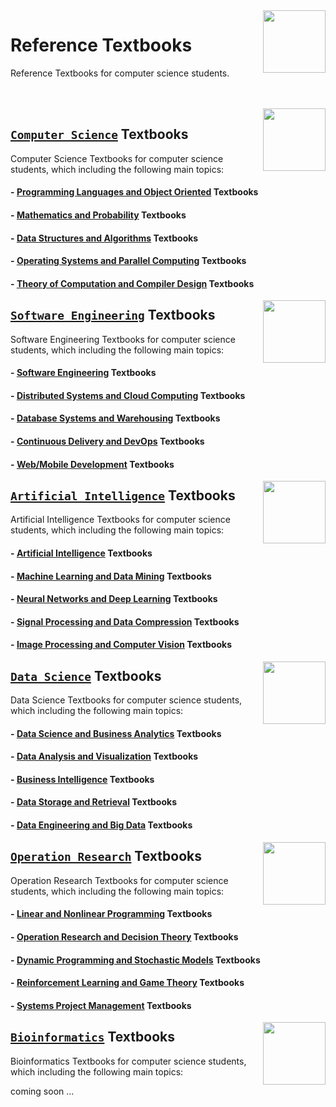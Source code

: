 <img align="right" width="100" src="https://github.com/cs-MohamedAyman/Reference-Textbooks/blob/master/textbooks-covers/textbooks.jpg">

# Reference Textbooks
Reference Textbooks for computer science students.

<br><br>
<img align="right" width="100" height="100" src="https://github.com/cs-MohamedAyman/cs-MohamedAyman/blob/main/repos-logos/computer-science-department.jpg">

## [`Computer Science`](https://github.com/cs-MohamedAyman/Reference-Textbooks/blob/master/Computer-Science/README.md) Textbooks
Computer Science Textbooks for computer science students, which including the following main topics:

#### - [Programming Languages and Object Oriented](https://github.com/cs-MohamedAyman/Reference-Textbooks/blob/master/Computer-Science/README.md) Textbooks
#### - [Mathematics and Probability](https://github.com/cs-MohamedAyman/Reference-Textbooks/blob/master/Computer-Science/README.md) Textbooks
#### - [Data Structures and Algorithms](https://github.com/cs-MohamedAyman/Reference-Textbooks/blob/master/Computer-Science/README.md) Textbooks
#### - [Operating Systems and Parallel Computing](https://github.com/cs-MohamedAyman/Reference-Textbooks/blob/master/Computer-Science/README.md) Textbooks
#### - [Theory of Computation and Compiler Design](https://github.com/cs-MohamedAyman/Reference-Textbooks/blob/master/Computer-Science/README.md) Textbooks

<img align="right" width="100" height="100" src="https://github.com/cs-MohamedAyman/cs-MohamedAyman/blob/main/repos-logos/software-engineering-department.jpg">

## [`Software Engineering`](https://github.com/cs-MohamedAyman/Reference-Textbooks/blob/master/Software-Engineering/README.md) Textbooks
Software Engineering Textbooks for computer science students, which including the following main topics:

#### - [Software Engineering](https://github.com/cs-MohamedAyman/Reference-Textbooks/blob/master/Software-Engineering/README.md) Textbooks
#### - [Distributed Systems and Cloud Computing](https://github.com/cs-MohamedAyman/Reference-Textbooks/blob/master/Software-Engineering/README.md) Textbooks
#### - [Database Systems and Warehousing](https://github.com/cs-MohamedAyman/Reference-Textbooks/blob/master/Software-Engineering/README.md) Textbooks
#### - [Continuous Delivery and DevOps](https://github.com/cs-MohamedAyman/Reference-Textbooks/blob/master/Software-Engineering/README.md) Textbooks
#### - [Web/Mobile Development](https://github.com/cs-MohamedAyman/Reference-Textbooks/blob/master/Software-Engineering/README.md) Textbooks

<img align="right" width="100" height="100" src="https://github.com/cs-MohamedAyman/cs-MohamedAyman/blob/main/repos-logos/artificial-intelligence-department.jpg">

## [`Artificial Intelligence`](https://github.com/cs-MohamedAyman/Reference-Textbooks/blob/master/Artificial-Intelligence/README.md) Textbooks
Artificial Intelligence Textbooks for computer science students, which including the following main topics:

#### - [Artificial Intelligence](https://github.com/cs-MohamedAyman/Reference-Textbooks/blob/master/Artificial-Intelligence/README.md) Textbooks
#### - [Machine Learning and Data Mining](https://github.com/cs-MohamedAyman/Reference-Textbooks/blob/master/Artificial-Intelligence/README.md) Textbooks
#### - [Neural Networks and Deep Learning](https://github.com/cs-MohamedAyman/Reference-Textbooks/blob/master/Artificial-Intelligence/README.md) Textbooks
#### - [Signal Processing and Data Compression](https://github.com/cs-MohamedAyman/Reference-Textbooks/blob/master/Artificial-Intelligence/README.md) Textbooks
#### - [Image Processing and Computer Vision](https://github.com/cs-MohamedAyman/Reference-Textbooks/blob/master/Artificial-Intelligence/README.md) Textbooks

<img align="right" width="100" height="100" src="https://github.com/cs-MohamedAyman/cs-MohamedAyman/blob/main/repos-logos/data-science-department.jpg">

## [`Data Science`](https://github.com/cs-MohamedAyman/Reference-Textbooks/blob/master/Data-Science/README.md) Textbooks
Data Science Textbooks for computer science students, which including the following main topics:

#### - [Data Science and Business Analytics](https://github.com/cs-MohamedAyman/Reference-Textbooks/blob/master/Data-Science/README.md) Textbooks
#### - [Data Analysis and Visualization](https://github.com/cs-MohamedAyman/Reference-Textbooks/blob/master/Data-Science/README.md) Textbooks
#### - [Business Intelligence](https://github.com/cs-MohamedAyman/Reference-Textbooks/blob/master/Data-Science/README.md) Textbooks
#### - [Data Storage and Retrieval](https://github.com/cs-MohamedAyman/Reference-Textbooks/blob/master/Data-Science/README.md) Textbooks
#### - [Data Engineering and Big Data](https://github.com/cs-MohamedAyman/Reference-Textbooks/blob/master/Data-Science/README.md) Textbooks

<img align="right" width="100" height="100" src="https://github.com/cs-MohamedAyman/cs-MohamedAyman/blob/main/repos-logos/operation-research-department.jpg">

## [`Operation Research`](https://github.com/cs-MohamedAyman/Reference-Textbooks/blob/master/Operation-Research/README.md) Textbooks
Operation Research Textbooks for computer science students, which including the following main topics:

#### - [Linear and Nonlinear Programming](https://github.com/cs-MohamedAyman/Reference-Textbooks/blob/master/Operation-Research/README.md) Textbooks
#### - [Operation Research and Decision Theory](https://github.com/cs-MohamedAyman/Reference-Textbooks/blob/master/Operation-Research/README.md) Textbooks
#### - [Dynamic Programming and Stochastic Models](https://github.com/cs-MohamedAyman/Reference-Textbooks/blob/master/Operation-Research/README.md) Textbooks
#### - [Reinforcement Learning and Game Theory](https://github.com/cs-MohamedAyman/Reference-Textbooks/blob/master/Operation-Research/README.md) Textbooks
#### - [Systems Project Management](https://github.com/cs-MohamedAyman/Reference-Textbooks/blob/master/Operation-Research/README.md) Textbooks

<img align="right" width="100" height="100" src="https://github.com/cs-MohamedAyman/cs-MohamedAyman/blob/main/repos-logos/bioinformatics-department.jpg">

## [`Bioinformatics`](https://github.com/cs-MohamedAyman/Reference-Textbooks/blob/master/Bioinformatics/README.md) Textbooks
Bioinformatics Textbooks for computer science students, which including the following main topics:

coming soon ...
